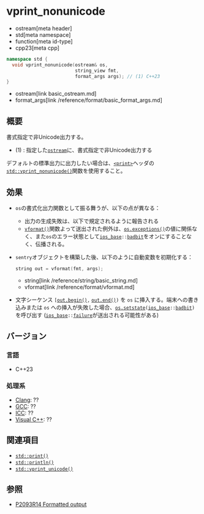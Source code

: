 # vprint_nonunicode
* ostream[meta header]
* std[meta namespace]
* function[meta id-type]
* cpp23[meta cpp]

```cpp
namespace std {
  void vprint_nonunicode(ostream& os,
                         string_view fmt,
                         format_args args); // (1) C++23
}
```
* ostream[link basic_ostream.md]
* format_args[link /reference/format/basic_format_args.md]

## 概要
書式指定で非Unicode出力する。

- (1) : 指定した[`ostream`](basic_ostream.md)に、書式指定で非Unicode出力する

デフォルトの標準出力に出力したい場合は、[`<print>`](/reference/print.md)ヘッダの[`std::vprint_nonunicode()`](/reference/print/vprint_nonunicode.md)関数を使用すること。


## 効果
- `os`の書式化出力関数として振る舞うが、以下の点が異なる：
    - 出力の生成失敗は、以下で規定されるように報告される
    - [`vformat()`](/reference/format/vformat.md)関数よって送出された例外は、[`os.exceptions()`](/reference/ios/basic_ios/exceptions.md)の値に関係なく、また`os`のエラー状態として[`ios_base`](/reference/ios/ios_base.md)`::`[`badbit`](/reference/ios/ios_base/type-iostate.md)をオンにすることなく、伝播される。
- `sentry`オブジェクトを構築した後、以下のように自動変数を初期化する：
    ```cpp
    string out = vformat(fmt, args);
    ```
    * string[link /reference/string/basic_string.md]
    * vformat[link /reference/format/vformat.md]

- 文字シーケンス `[`[`out.begin()`](/reference/string/basic_string/begin.md)`,` [`out.end()`](/reference/string/basic_string/end.md)`)` を `os` に挿入する。端末への書き込みまたは `os` への挿入が失敗した場合、[`os.setstate`](/reference/ios/basic_ios.md)`(`[`ios_base`](/reference/ios/ios_base.md)`::`[`badbit`](/reference/ios/ios_base/type-iostate.md)`)` を呼び出す ([`ios_base`](/reference/ios/ios_base.md)`::`[`failure`](/reference/ios/ios_base/failure.md)が送出される可能性がある)


## バージョン
### 言語
- C++23

### 処理系
- [Clang](/implementation.md#clang): ??
- [GCC](/implementation.md#gcc): ??
- [ICC](/implementation.md#icc): ??
- [Visual C++](/implementation.md#visual_cpp): ??


## 関連項目
- [`std::print()`](print.md)
- [`std::println()`](println.md)
- [`std::vprint_unicode()`](vprint_unicode.md)


## 参照
- [P2093R14 Formatted output](https://www.open-std.org/jtc1/sc22/wg21/docs/papers/2022/p2093r14.html)
